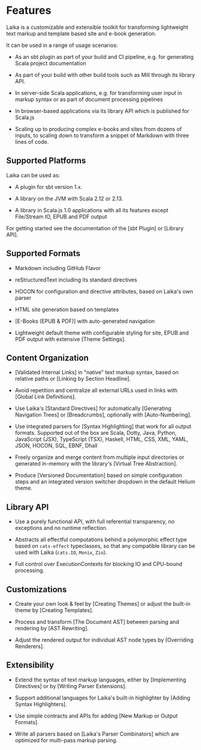 
Features
========

Laika is a customizable and extensible toolkit for transforming lightweight text markup 
and template based site and e-book generation.

It can be used in a range of usage scenarios:

* As an sbt plugin as part of your build and CI pipeline, e.g. for generating Scala project documentation

* As part of your build with other build tools such as Mill through its library API.

* In server-side Scala applications, e.g. for transforming user input in markup syntax or as part of document 
  processing pipelines
  
* In browser-based applications via its library API which is published for Scala.js

* Scaling up to producing complex e-books and sites from dozens of inputs, to scaling down to transform
  a snippet of Markdown with three lines of code.
  
  
Supported Platforms
-------------------

Laika can be used as:

* A plugin for sbt version 1.x.

* A library on the JVM with Scala 2.12 or 2.13.

* A library in Scala.js 1.0 applications with all its features except File/Stream IO, EPUB and PDF output

For getting started see the documentation of the [sbt Plugin] or [Library API].


Supported Formats
-----------------

* Markdown including GitHub Flavor

* reStructuredText including its standard directives

* HOCON for configuration and directive attributes, based on Laika's own parser

* HTML site generation based on templates

* [E-Books (EPUB & PDF)] with auto-generated navigation

* Lightweight default theme with configurable styling for site, EPUB and PDF output
  with extensive [Theme Settings].


Content Organization
--------------------

* [Validated Internal Links] in "native" text markup syntax, based on relative paths or [Linking by Section Headline]. 

* Avoid repetition and centralize all external URLs used in links with [Global Link Definitions].

* Use Laika's [Standard Directives] for automatically [Generating Navigation Trees] or [Breadcrumbs],
  optionally with [Auto-Numbering].

* Use integrated parsers for [Syntax Highlighting] that work for all output formats. 
  Supported out of the box are Scala, Dotty, Java, Python, JavaScript (JSX), TypeScript (TSX), Haskell,
  HTML, CSS, XML, YAML, JSON, HOCON, SQL, EBNF, Dhall
  
* Freely organize and merge content from multiple input directories or generated in-memory 
  with the library's [Virtual Tree Abstraction].
  
* Produce [Versioned Documentation] based on simple configuration steps and an integrated version switcher
  dropdown in the default Helium theme.


Library API
-----------
  
* Use a purely functional API, with full referential transparency, no exceptions and no runtime reflection.

* Abstracts all effectful computations behind a polymorphic effect type based on `cats-effect` typeclasses, 
  so that any compatible library can be used with Laika (`cats.IO`, `Monix`, `Zio`).
 
* Full control over ExecutionContexts for blocking IO and CPU-bound processing.


Customizations
--------------

* Create your own look & feel by [Creating Themes] or adjust the built-in theme by [Creating Templates].

* Process and transform [The Document AST] between parsing and rendering by [AST Rewriting].
  
* Adjust the rendered output for individual AST node types by [Overriding Renderers].


Extensibility
-------------

* Extend the syntax of text markup languages, either by [Implementing Directives] or by [Writing Parser Extensions].

* Support additional languages for Laika's built-in highlighter by [Adding Syntax Highlighters].

* Use simple contracts and APIs for adding [New Markup or Output Formats].

* Write all parsers based on [Laika's Parser Combinators] which are optimized for multi-pass markup parsing.
